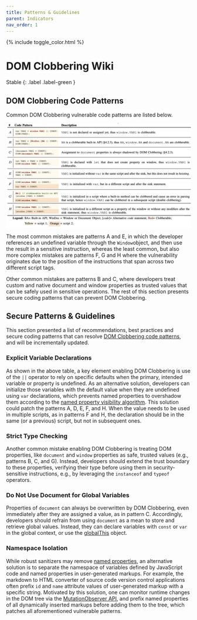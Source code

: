 ```yaml
---
title: Patterns & Guidelines
parent: Indicators
nav_order: 1
---
```


{% include toggle_color.html %}

# DOM Clobbering Wiki

Stable
{: .label .label-green }


## DOM Clobbering Code Patterns

Common DOM Clobbering vulnerable code patterns are listed below. 


<p align="center">
  <img align="center" width="900" src="https://raw.githubusercontent.com/SoheilKhodayari/DOMClobbering/master/static/assets/images/wiki/code-patterns.png?token=GHSAT0AAAAAABQVMFYTPKGU2S3MWXBNBN5OYV6X7RA">
</p>


The most common mistakes are patterns A and E, in which the developer references an undefined variable through the `Window`object, and then use the result in a sensitive instruction, whereas the least common, but also more complex mistakes are patterns F, G and H where the vulnerability originates due to the position of the instructions that span across two different script tags. 

Other common mistakes are patterns B and C, where developers treat custom and native document and window properties as trusted values that can be safely used in sensitive operations. The rest of this section presents secure coding patterns that can prevent DOM Clobbering.


## Secure Patterns & Guidelines


This section presented a list of recommendations, best practices and secure coding patterns that can resolve [DOM Clobbering code patterns](#dom-clobbering-code-patterns), and will be incrementally updated. 


### Explicit Variable Declarations

As shown in the above table, a key element enabling DOM Clobbering is use of the `||` operator to rely on specific defaults when the primary, intended variable or property is undefined. As an alternative solution, developers can initialize those variables with the default value when they are undefined using `var` declarations, which prevents named properties to overshadow them according to the [named property visibility algorithm](https://webidl.spec.whatwg.org/#legacy-platform-object-abstract-ops). This solution could patch the patterns A, D, E, F, and H. When the value needs to be used in multiple scripts, as in patterns F and H, the declaration should be in the same (or a previous) script, but not in subsequent ones.


### Strict Type Checking

Another common mistake enabling DOM Clobbering is treating DOM properties, like `document` and `window` properties as safe, trusted values (e.g., patterns B, C, and G). Instead, developers should extend the trust boundary to these properties, verifying their type before using them in security-sensitive instructions, e.g., by leveraging the `instanceof` and `typeof` operators.

### Do Not Use Document for Global Variables

Properties of `document` can always be overwritten by DOM Clobbering, even immediately after they are assigned a value, as in pattern C. Accordingly, developers should refrain from using `document` as a mean to store and retrieve global values. Instead, they can declare variables with `const` or `var` in the global context, or use the [globalThis](https://developer.mozilla.org/en-US/docs/Web/JavaScript/Reference/Global_Objects/globalThis) object. 


### Namespace Isolation

While robust sanitizers may remove [named properties](https://webidl.spec.whatwg.org/#dfn-support-named-properties), an alternative solution is to separate the namespace of variables defined by JavaScript code and named properties in user-generated markups. For example, the markdown to HTML converter of source code version control applications often prefix `id` and `name` attribute values of user-generated markup with a specific string. Motivated by this solution, one can monitor runtime changes in the DOM tree via the [MutationObserver API](https://developer.mozilla.org/en-US/docs/Web/API/MutationObserver), and prefix named properties of all dynamically inserted markups before adding them to the tree, which patches all aforementioned vulnerable patterns.



